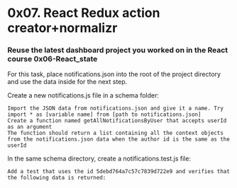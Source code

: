 # 0x07. React Redux action creator+normalizr

### Reuse the latest dashboard project you worked on in the React course 0x06-React_state

For this task, place notifications.json into the root of the project directory and use the data inside for the next step.

Create a new notifications.js file in a schema folder:

    Import the JSON data from notifications.json and give it a name. Try import * as [variable name] from [path to notifications.json]
    Create a function named getAllNotificationsByUser that accepts userId as an argument
    The function should return a list containing all the context objects from the notifications.json data when the author id is the same as the userId

In the same schema directory, create a notifications.test.js file:

    Add a test that uses the id 5debd764a7c57c7839d722e9 and verifies that the following data is returned:

